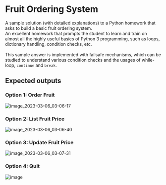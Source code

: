 # Fruit Ordering System
 
A sample solution (with detailed explanations) to a Python homework that asks to build a basic fruit ordering system.</br>
An excellent homework that prompts the student to learn and train on almost all the highly useful basics of Python 3 programming, such as loops, dictionary handling, condition checks, etc. </br></br>
This sample answer is implemented with failsafe mechanisms, which can be studied to understand various condition checks and the usages of while-loop, `continue` and `break`.
## Expected outputs
### Option 1: Order Fruit
![image_2023-03-06_03-06-17](https://user-images.githubusercontent.com/68864109/222980807-c7650647-11be-4e03-8a67-7c93f5d78575.png)

### Option 2: List Fruit Price
![image_2023-03-06_03-06-40](https://user-images.githubusercontent.com/68864109/222980817-d0dc3dfb-de41-4911-825e-416a89906769.png)

### Option 3: Update Fruit Price
![image_2023-03-06_03-07-31](https://user-images.githubusercontent.com/68864109/222980824-006d17a8-128f-4392-b1da-89d896a5b16e.png)

### Option 4: Quit
![image](https://user-images.githubusercontent.com/68864109/222980832-877d2cea-270e-40d0-9f6d-51e2d8b8b11a.png)
